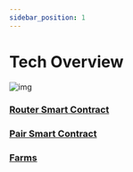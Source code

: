 ```yaml
---
sidebar_position: 1
---
```


# Tech Overview

![img](/docs/dex-block-diagram.png)

### [Router Smart Contract](/xexchange-dex-architecture/router-smart-contract)

### [Pair Smart Contract](/xexchange-dex-architecture/pair-smart-contract)

### [Farms](/xexchange-dex-architecture/farms)

